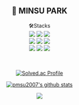<div align="center">
<h2>👋 MINSU PARK</h2>
<span> 🛠️Stacks </span>
<br/>
  <img src="https://img.shields.io/badge/c-A8B9CC?style=for-the-badge&logo=c&logoColor=white">
  <img src="https://img.shields.io/badge/JAVA-007396?style=for-the-badge&logo=openjdk&logoColor=white">
  <img src="https://img.shields.io/badge/python-3776AB?style=for-the-badge&logo=python&logoColor=white">
  <br/>
  <img src="https://img.shields.io/badge/HTML5-E34F26?style=for-the-badge&logo=HTML5&logoColor=white">
  <img src="https://img.shields.io/badge/CSS3-1572B6?style=for-the-badge&logo=CSS3&logoColor=white">
  <img src="https://img.shields.io/badge/JavaScript-F7DF1E?style=for-the-badge&logo=JavaScript&logoColor=white">
  <br/>
  <img src="https://img.shields.io/badge/springboot-6DB33F?style=for-the-badge&logo=springboot&logoColor=white">
  <img src="https://img.shields.io/badge/Django-092E20?style=for-the-badge&logo=Django&logoColor=white">
  <img src="https://img.shields.io/badge/React-61DAFB?style=for-the-badge&logo=React&logoColor=white">
  <br/>
  <!--
  <img src="https://img.shields.io/badge/git-F05032?style=for-the-badge&logo=git&logoColor=white">
  -->
<br>
<br>
  
<!-- 백준 프로필 -->
[![Solved.ac Profile](http://mazassumnida.wtf/api/v2/generate_badge?boj=pmsu2008)](https://solved.ac/pmsu2008/)  
<!-- github stats -->
[![pmsu2007's github stats](https://github-readme-stats.vercel.app/api?username=pmsu2007)](https://github.com/pmsu2007/github-readme-stats)
<!-- Top Language -->
<img src="https://github-readme-stats.vercel.app/api/top-langs/?username=pmsu2007&layout=compact"><br>
</div>

